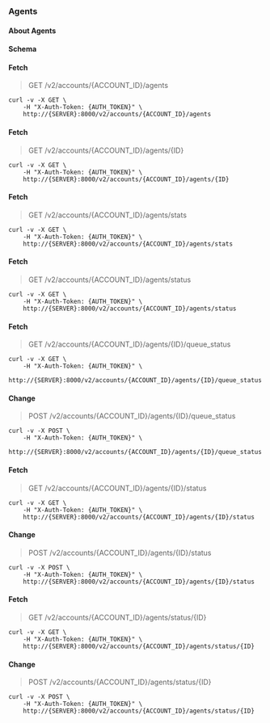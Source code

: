 ### Agents

#### About Agents

#### Schema



#### Fetch

> GET /v2/accounts/{ACCOUNT_ID}/agents

```curl
curl -v -X GET \
    -H "X-Auth-Token: {AUTH_TOKEN}" \
    http://{SERVER}:8000/v2/accounts/{ACCOUNT_ID}/agents
```

#### Fetch

> GET /v2/accounts/{ACCOUNT_ID}/agents/{ID}

```curl
curl -v -X GET \
    -H "X-Auth-Token: {AUTH_TOKEN}" \
    http://{SERVER}:8000/v2/accounts/{ACCOUNT_ID}/agents/{ID}
```

#### Fetch

> GET /v2/accounts/{ACCOUNT_ID}/agents/stats

```curl
curl -v -X GET \
    -H "X-Auth-Token: {AUTH_TOKEN}" \
    http://{SERVER}:8000/v2/accounts/{ACCOUNT_ID}/agents/stats
```

#### Fetch

> GET /v2/accounts/{ACCOUNT_ID}/agents/status

```curl
curl -v -X GET \
    -H "X-Auth-Token: {AUTH_TOKEN}" \
    http://{SERVER}:8000/v2/accounts/{ACCOUNT_ID}/agents/status
```

#### Fetch

> GET /v2/accounts/{ACCOUNT_ID}/agents/{ID}/queue_status

```curl
curl -v -X GET \
    -H "X-Auth-Token: {AUTH_TOKEN}" \
    http://{SERVER}:8000/v2/accounts/{ACCOUNT_ID}/agents/{ID}/queue_status
```

#### Change

> POST /v2/accounts/{ACCOUNT_ID}/agents/{ID}/queue_status

```curl
curl -v -X POST \
    -H "X-Auth-Token: {AUTH_TOKEN}" \
    http://{SERVER}:8000/v2/accounts/{ACCOUNT_ID}/agents/{ID}/queue_status
```

#### Fetch

> GET /v2/accounts/{ACCOUNT_ID}/agents/{ID}/status

```curl
curl -v -X GET \
    -H "X-Auth-Token: {AUTH_TOKEN}" \
    http://{SERVER}:8000/v2/accounts/{ACCOUNT_ID}/agents/{ID}/status
```

#### Change

> POST /v2/accounts/{ACCOUNT_ID}/agents/{ID}/status

```curl
curl -v -X POST \
    -H "X-Auth-Token: {AUTH_TOKEN}" \
    http://{SERVER}:8000/v2/accounts/{ACCOUNT_ID}/agents/{ID}/status
```

#### Fetch

> GET /v2/accounts/{ACCOUNT_ID}/agents/status/{ID}

```curl
curl -v -X GET \
    -H "X-Auth-Token: {AUTH_TOKEN}" \
    http://{SERVER}:8000/v2/accounts/{ACCOUNT_ID}/agents/status/{ID}
```

#### Change

> POST /v2/accounts/{ACCOUNT_ID}/agents/status/{ID}

```curl
curl -v -X POST \
    -H "X-Auth-Token: {AUTH_TOKEN}" \
    http://{SERVER}:8000/v2/accounts/{ACCOUNT_ID}/agents/status/{ID}
```

